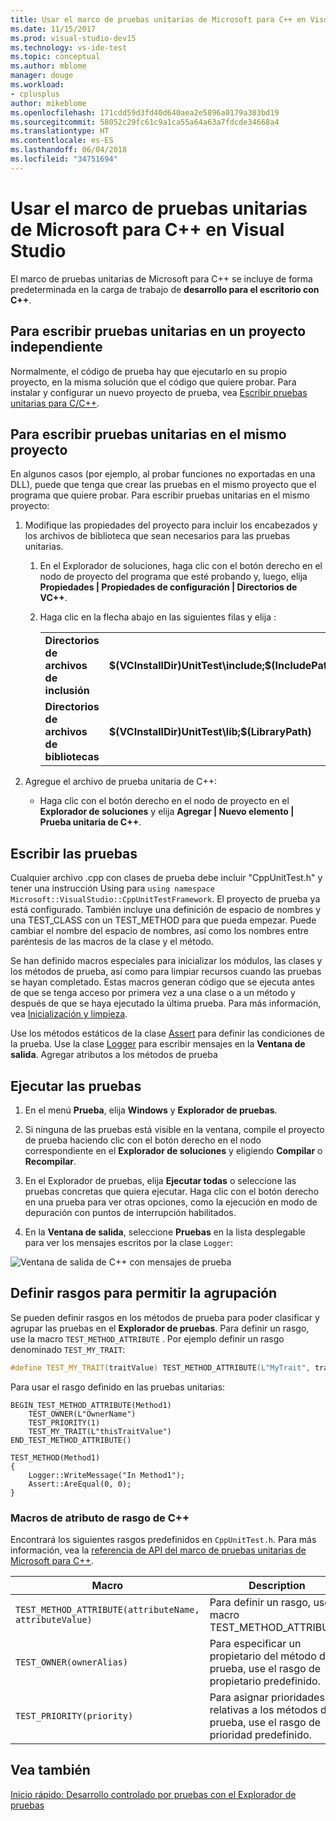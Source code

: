 ```yaml
---
title: Usar el marco de pruebas unitarias de Microsoft para C++ en Visual Studio
ms.date: 11/15/2017
ms.prod: visual-studio-dev15
ms.technology: vs-ide-test
ms.topic: conceptual
ms.author: mblome
manager: douge
ms.workload:
- cplusplus
author: mikeblome
ms.openlocfilehash: 171cdd59d3fd40d640aea2e5896a0179a303bd19
ms.sourcegitcommit: 58052c29fc61c9a1ca55a64a63a7fdcde34668a4
ms.translationtype: HT
ms.contentlocale: es-ES
ms.lasthandoff: 06/04/2018
ms.locfileid: "34751694"
---
```

# <a name="use-the-microsoft-unit-testing-framework-for-c-in-visual-studio"></a>Usar el marco de pruebas unitarias de Microsoft para C++ en Visual Studio

El marco de pruebas unitarias de Microsoft para C++ se incluye de forma predeterminada en la carga de trabajo de **desarrollo para el escritorio con C++**.

##  <a name="separate_project"></a>Para escribir pruebas unitarias en un proyecto independiente
Normalmente, el código de prueba hay que ejecutarlo en su propio proyecto, en la misma solución que el código que quiere probar. Para instalar y configurar un nuevo proyecto de prueba, vea [Escribir pruebas unitarias para C/C++](writing-unit-tests-for-c-cpp.md).

##  <a name="same_project"></a> Para escribir pruebas unitarias en el mismo proyecto
En algunos casos (por ejemplo, al probar funciones no exportadas en una DLL), puede que tenga que crear las pruebas en el mismo proyecto que el programa que quiere probar. Para escribir pruebas unitarias en el mismo proyecto:

1.  Modifique las propiedades del proyecto para incluir los encabezados y los archivos de biblioteca que sean necesarios para las pruebas unitarias.

    1.  En el Explorador de soluciones, haga clic con el botón derecho en el nodo de proyecto del programa que esté probando y, luego, elija **Propiedades | Propiedades de configuración | Directorios de VC++**.

    3.  Haga clic en la flecha abajo en las siguientes filas y elija **<Edit>**:

        |||
        |-|-|
        |**Directorios de archivos de inclusión**|**$(VCInstallDir)UnitTest\include;$(IncludePath)**|
        |**Directorios de archivos de bibliotecas**|**$(VCInstallDir)UnitTest\lib;$(LibraryPath)**|

2.  Agregue el archivo de prueba unitaria de C++:

    -   Haga clic con el botón derecho en el nodo de proyecto en el **Explorador de soluciones** y elija **Agregar | Nuevo elemento | Prueba unitaria de C++**.

## <a name="write-the-tests"></a>Escribir las pruebas
Cualquier archivo .cpp con clases de prueba debe incluir "CppUnitTest.h" y tener una instrucción Using para `using namespace Microsoft::VisualStudio::CppUnitTestFramework`. El proyecto de prueba ya está configurado. También incluye una definición de espacio de nombres y una TEST_CLASS con un TEST_METHOD para que pueda empezar. Puede cambiar el nombre del espacio de nombres, así como los nombres entre paréntesis de las macros de la clase y el método.

Se han definido macros especiales para inicializar los módulos, las clases y los métodos de prueba, así como para limpiar recursos cuando las pruebas se hayan completado. Estas macros generan código que se ejecuta antes de que se tenga acceso por primera vez a una clase o a un método y después de que se haya ejecutado la última prueba. Para más información, vea [Inicialización y limpieza](microsoft-visualstudio-testtools-cppunittestframework-api-reference.md#Initialize_and_cleanup).

Use los métodos estáticos de la clase [Assert](microsoft-visualstudio-testtools-cppunittestframework-api-reference.md#general_asserts) para definir las condiciones de la prueba. Use la clase [Logger](microsoft-visualstudio-testtools-cppunittestframework-api-reference.md#logger) para escribir mensajes en la **Ventana de salida**. Agregar atributos a los métodos de prueba

## <a name="run-the-tests"></a>Ejecutar las pruebas

1.  En el menú **Prueba**, elija **Windows** y **Explorador de pruebas**.
2. Si ninguna de las pruebas está visible en la ventana, compile el proyecto de prueba haciendo clic con el botón derecho en el nodo correspondiente en el **Explorador de soluciones** y eligiendo **Compilar** o **Recompilar**.

2.  En el Explorador de pruebas, elija **Ejecutar todas** o seleccione las pruebas concretas que quiera ejecutar. Haga clic con el botón derecho en una prueba para ver otras opciones, como la ejecución en modo de depuración con puntos de interrupción habilitados.
3. En la **Ventana de salida**, seleccione **Pruebas** en la lista desplegable para ver los mensajes escritos por la clase `Logger`:

  ![Ventana de salida de C++ con mensajes de prueba](media/cpp-test-output-window.png)

## <a name="define-traits-to-enable-grouping"></a>Definir rasgos para permitir la agrupación
Se pueden definir rasgos en los métodos de prueba para poder clasificar y agrupar las pruebas en el **Explorador de pruebas**. Para definir un rasgo, use la macro `TEST_METHOD_ATTRIBUTE` . Por ejemplo definir un rasgo denominado `TEST_MY_TRAIT`:

```cpp
#define TEST_MY_TRAIT(traitValue) TEST_METHOD_ATTRIBUTE(L"MyTrait", traitValue)
```

 Para usar el rasgo definido en las pruebas unitarias:

```
BEGIN_TEST_METHOD_ATTRIBUTE(Method1)
    TEST_OWNER(L"OwnerName")
    TEST_PRIORITY(1)
    TEST_MY_TRAIT(L"thisTraitValue")
END_TEST_METHOD_ATTRIBUTE()

TEST_METHOD(Method1)
{
    Logger::WriteMessage("In Method1");
    Assert::AreEqual(0, 0);
}
```

### <a name="c-trait-attribute-macros"></a>Macros de atributo de rasgo de C++
  Encontrará los siguientes rasgos predefinidos en `CppUnitTest.h`. Para más información, vea la [referencia de API del marco de pruebas unitarias de Microsoft para C++](microsoft-visualstudio-testtools-cppunittestframework-api-reference.md).

|Macro|Description|
|-----------|-----------------|
|`TEST_METHOD_ATTRIBUTE(attributeName, attributeValue)`|Para definir un rasgo, use la macro TEST_METHOD_ATTRIBUTE.|
|`TEST_OWNER(ownerAlias)`|Para especificar un propietario del método de prueba, use el rasgo de propietario predefinido.|
|`TEST_PRIORITY(priority)`|Para asignar prioridades relativas a los métodos de prueba, use el rasgo de prioridad predefinido.|


## <a name="see-also"></a>Vea también
[Inicio rápido: Desarrollo controlado por pruebas con el Explorador de pruebas](../test/quick-start-test-driven-development-with-test-explorer.md)

